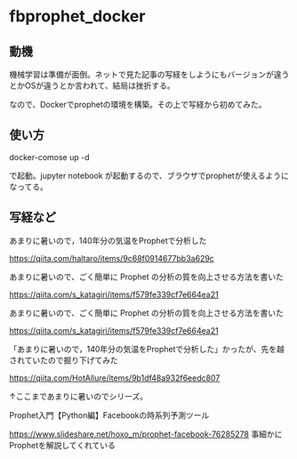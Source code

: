 # fbprophet_docker

## 動機

機械学習は準備が面倒。ネットで見た記事の写経をしようにもバージョンが違うとかOSが違うとか言われて、結局は挫折する。

なので、Dockerでprophetの環境を構築。その上で写経から初めてみた。

## 使い方

docker-comose up -d

で起動。jupyter notebook が起動するので、ブラウザでprophetが使えるようになってる。

## 写経など

あまりに暑いので，140年分の気温をProphetで分析した

https://qiita.com/haltaro/items/9c68f0914677bb3a629c

あまりに暑いので、ごく簡単に Prophet の分析の質を向上させる方法を書いた

https://qiita.com/s_katagiri/items/f579fe339cf7e664ea21


あまりに暑いので、ごく簡単に Prophet の分析の質を向上させる方法を書いた

https://qiita.com/s_katagiri/items/f579fe339cf7e664ea21

「あまりに暑いので，140年分の気温をProphetで分析した」かったが、先を越されていたので掘り下げてみた

https://qiita.com/HotAllure/items/9b1df48a932f6eedc807

↑ここまであまりに暑いのでシリーズ。

Prophet入門【Python編】Facebookの時系列予測ツール

https://www.slideshare.net/hoxo_m/prophet-facebook-76285278
事細かにProphetを解説してくれている
